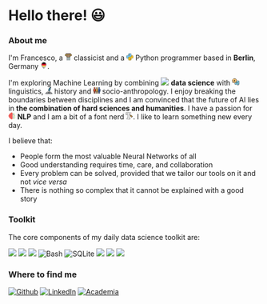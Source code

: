 <h1>Hello there! 😃</h1>

<h3><b>About me</b></h3>

<p>I'm Francesco, a <img src="pillar.png" width="14"/> classicist and a <img src="python.png" width="14"/> Python programmer based in <b>Berlin</b>, Germany <img src="germany.png" width="14"/>.

I'm exploring Machine Learning by combining <img src="https://image.flaticon.com/icons/svg/2103/2103633.svg" width="14"/> <b>data science</b> with <img src="languages.png" width="14"/> linguistics, <img src="historia.png" width="14"/> history and <img src="network.png" width="14"/> socio-anthropology. I enjoy breaking the boundaries between disciplines and I am convinced that the future of AI lies in <b>the combination of hard sciences and humanities</b>. I have a passion for <img src="robot.png" width="14"/> <b>NLP</b> and I am a bit of a font nerd <img src="text.png" width="14"/>. I like to learn something new every day.

<!--
Icons from https://www.flaticon.com
-->


I believe that:

- People form the most valuable Neural Networks of all
- Good understanding requires time, care, and collaboration 
- Every problem can be solved, provided that we tailor our tools on it and not <i>vice versa</i>
- There is nothing so complex that it cannot be explained with a good story

</p>

<h3><b>Toolkit</b></h3>

The core components of my daily data science toolkit are:

<!--
Icons from https://simpleicons.org/
-->

<p>
<img src="https://img.shields.io/badge/python-%233776AB.svg?&style=for-the-badge&logo=python&logoColor=white" height="24" />
<img src="https://img.shields.io/badge/pandas-%23150458.svg?&style=for-the-badge&logo=pandas&logoColor=white" height="24" />
<img src="https://img.shields.io/badge/scikit--learn-%23F7931E.svg?&style=for-the-badge&logo=scikit-learn&logoColor=black" height="24" />
<img alt="Bash" src="https://img.shields.io/badge/-Bash-4EAA25?style=flat-square&logo=gnu-bash&logoColor=white" height="24" />
<img alt="SQLite" src="https://img.shields.io/badge/-SQL-003B57?style=flat-square&logo=sqlite&logoColor=white" height="24" />
<img src="https://img.shields.io/badge/amazon%20aws-%23232F3E.svg?&style=for-the-badge&logo=amazon%20aws&logoColor=white" height="24" />
<img src="https://img.shields.io/badge/git-%23F05032.svg?&style=for-the-badge&logo=git&logoColor=white" height="24" />
<img src="https://img.shields.io/badge/docker-%232496ED.svg?&style=for-the-badge&logo=docker&logoColor=white" height="24" /></p>





<h3><b>Where to find me</b></h3>
<p>
<a href="https://github.com/fra-mari" target="_blank"><img alt="Github" src="https://img.shields.io/badge/GitHub-%2312100E.svg?&style=flat-square&logo=Github&logoColor=white" height="24"/></a> 
<a href="https://www.linkedin.com/in/francesco-mari87" target="_blank"><img alt="LinkedIn" src="https://img.shields.io/badge/linkedin-%230077B5.svg?&style=flat-square&logo=linkedin&logoColor=white" height="24"/></a>
<a href="https://fu-berlin.academia.edu/FrancescoMari" target="_blank"><img alt="Academia" src="https://img.shields.io/badge/academia-%2341454A.svg?&style=for-the-badge&logo=academia&logoColor=white" height="24"/></a> 




</details>
